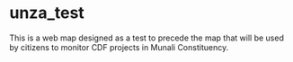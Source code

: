# unza_test
This is a web map designed as a test to precede the map that will be used by citizens to monitor CDF projects in Munali Constituency. 
